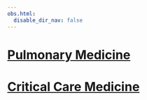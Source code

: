 ```yaml
---
obs.html:
  disable_dir_nav: false
---
```

   
# [Pulmonary Medicine](./Pulmonary%20Medicine/Pulmonary%20Medicine%20Home/Pulmonary%20Medicine%20Home.md)   
# [Critical Care Medicine](./Critical%20Care%20Medicine/Critical%20Care%20Medicine%20Home.md)
